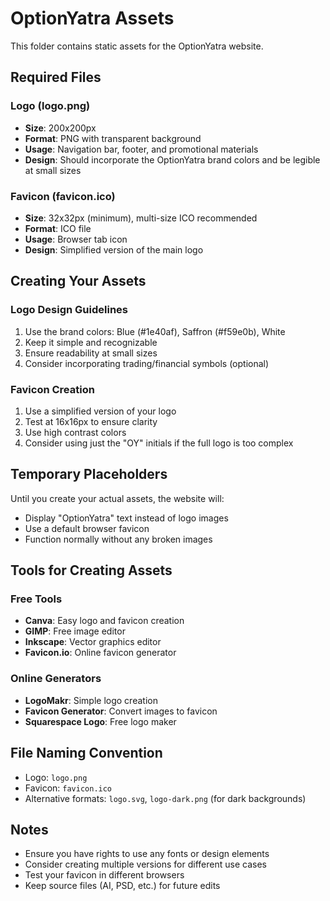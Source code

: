 # OptionYatra Assets

This folder contains static assets for the OptionYatra website.

## Required Files

### Logo (logo.png)
- **Size**: 200x200px
- **Format**: PNG with transparent background
- **Usage**: Navigation bar, footer, and promotional materials
- **Design**: Should incorporate the OptionYatra brand colors and be legible at small sizes

### Favicon (favicon.ico)
- **Size**: 32x32px (minimum), multi-size ICO recommended
- **Format**: ICO file
- **Usage**: Browser tab icon
- **Design**: Simplified version of the main logo

## Creating Your Assets

### Logo Design Guidelines
1. Use the brand colors: Blue (#1e40af), Saffron (#f59e0b), White
2. Keep it simple and recognizable
3. Ensure readability at small sizes
4. Consider incorporating trading/financial symbols (optional)

### Favicon Creation
1. Use a simplified version of your logo
2. Test at 16x16px to ensure clarity
3. Use high contrast colors
4. Consider using just the "OY" initials if the full logo is too complex

## Temporary Placeholders

Until you create your actual assets, the website will:
- Display "OptionYatra" text instead of logo images
- Use a default browser favicon
- Function normally without any broken images

## Tools for Creating Assets

### Free Tools
- **Canva**: Easy logo and favicon creation
- **GIMP**: Free image editor
- **Inkscape**: Vector graphics editor
- **Favicon.io**: Online favicon generator

### Online Generators
- **LogoMakr**: Simple logo creation
- **Favicon Generator**: Convert images to favicon
- **Squarespace Logo**: Free logo maker

## File Naming Convention

- Logo: `logo.png`
- Favicon: `favicon.ico`
- Alternative formats: `logo.svg`, `logo-dark.png` (for dark backgrounds)

## Notes

- Ensure you have rights to use any fonts or design elements
- Consider creating multiple versions for different use cases
- Test your favicon in different browsers
- Keep source files (AI, PSD, etc.) for future edits
